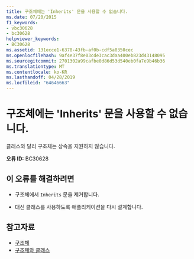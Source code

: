 ```yaml
---
title: 구조체에는 'Inherits' 문을 사용할 수 없습니다.
ms.date: 07/20/2015
f1_keywords:
- vbc30628
- bc30628
helpviewer_keywords:
- BC30628
ms.assetid: 131ecce1-6378-43fb-af0b-cdf5a0350cec
ms.openlocfilehash: 9af4e37f8e03cde3cac3daa400eb823d43148095
ms.sourcegitcommit: 2701302a99cafbe0d86d53d540eb0fa7e9b46b36
ms.translationtype: MT
ms.contentlocale: ko-KR
ms.lasthandoff: 04/28/2019
ms.locfileid: "64646663"
---
```

# <a name="structures-cannot-have-inherits-statements"></a>구조체에는 'Inherits' 문을 사용할 수 없습니다.
클래스와 달리 구조체는 상속을 지원하지 않습니다.  
  
 **오류 ID:** BC30628  
  
## <a name="to-correct-this-error"></a>이 오류를 해결하려면  
  
- 구조체에서 `Inherits` 문을 제거합니다.  
  
- 대신 클래스를 사용하도록 애플리케이션을 다시 설계합니다.  
  
## <a name="see-also"></a>참고자료

- [구조체](../../visual-basic/programming-guide/language-features/data-types/structures.md)
- [구조체와 클래스](../../visual-basic/programming-guide/language-features/data-types/structures-and-classes.md)
